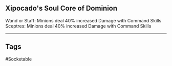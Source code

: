 ## Xipocado's Soul Core of Dominion
Wand or Staff: Minions deal 40% increased Damage with Command Skills
Sceptres: Minions deal 40% increased Damage with Command Skills

---
## Tags
#Socketable
